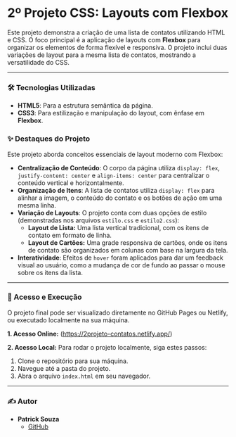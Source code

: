 # 2º Projeto CSS: Layouts com Flexbox

Este projeto demonstra a criação de uma lista de contatos utilizando HTML e CSS. O foco principal é a aplicação de layouts com **Flexbox** para organizar os elementos de forma flexível e responsiva. O projeto inclui duas variações de layout para a mesma lista de contatos, mostrando a versatilidade do CSS.

---

### 🛠️ Tecnologias Utilizadas

-   **HTML5**: Para a estrutura semântica da página.
-   **CSS3**: Para estilização e manipulação do layout, com ênfase em **Flexbox**.

### ✨ Destaques do Projeto

Este projeto aborda conceitos essenciais de layout moderno com Flexbox:

* **Centralização de Conteúdo**: O corpo da página utiliza `display: flex`, `justify-content: center` e `align-items: center` para centralizar o conteúdo vertical e horizontalmente.
* **Organização de Itens**: A lista de contatos utiliza `display: flex` para alinhar a imagem, o conteúdo do contato e os botões de ação em uma mesma linha.
* **Variação de Layouts**: O projeto conta com duas opções de estilo (demonstradas nos arquivos `estilo.css` e `estilo2.css`):
    * **Layout de Lista:** Uma lista vertical tradicional, com os itens de contato em formato de linha.
    * **Layout de Cartões:** Uma grade responsiva de cartões, onde os itens de contato são organizados em colunas com base na largura da tela.
* **Interatividade**: Efeitos de `hover` foram aplicados para dar um feedback visual ao usuário, como a mudança de cor de fundo ao passar o mouse sobre os itens da lista.

---

### 🚀 Acesso e Execução

O projeto final pode ser visualizado diretamente no GitHub Pages ou Netlify, ou executado localmente na sua máquina.

**1. Acesso Online:**
(https://2projeto-contatos.netlify.app/)

**2. Acesso Local:**
Para rodar o projeto localmente, siga estes passos:

1.  Clone o repositório para sua máquina.
2.  Navegue até a pasta do projeto.
3.  Abra o arquivo `index.html` em seu navegador.

---

### ✍️ Autor

-   **Patrick Souza**
    -   [GitHub](https://github.com/PatrickCaramico)
